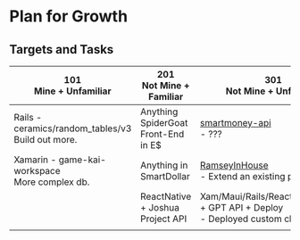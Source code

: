 # Plan for Growth

## Targets and Tasks

| 101<br/>Mine + Unfamiliar                             | 201 <br/>Not Mine + Familiar        | 301<br/>Not Mine + Unfamiliar                                                                          |
|-------------------------------------------------------|-------------------------------------|--------------------------------------------------------------------------------------------------------|
| Rails - ceramics/random_tables/v3<br/>Build out more. | Anything SpiderGoat Front-End in E$ | [smartmoney-api](https://gitlab.com/ramsey-solutions/ramsey-plus/ramsey-plus-smartmoney-api)<br/>- ??? |
| Xamarin - game-kai-workspace<br/>More complex db.     | Anything in SmartDollar             | [RamseyInHouse](https://github.com/RamseyInHouse)<br/>- Extend an existing project.                    |
|                                                       | ReactNative + Joshua Project API    | Xam/Maui/Rails/ReactNative/React + GPT API + Deploy<br/>- Deployed custom chat interface               |
|                                                       |                                     |                                                                                                        |